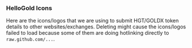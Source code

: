 ### HelloGold Icons

Here are the icons/logos that we are using to submit HGT/GOLDX token details to other websites/exchanges. Deleting might cause the icons/logos failed to load because some of them are doing hotlinking directly to `raw.github.com/...`.
